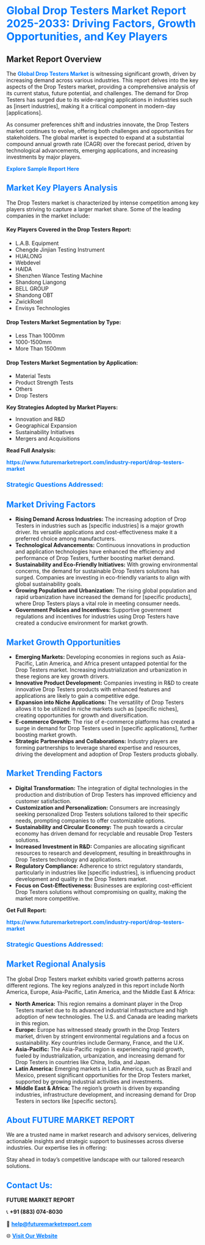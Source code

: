 <h1 style="color: #007BFF;">Global Drop Testers Market Report 2025-2033: Driving Factors, Growth Opportunities, and Key Players</h1>

<section id="overview">
<h2>Market Report Overview</h2>
<p>The <a href="https://www.futuremarketreport.com/industry-report/drop-testers-market" style="color: #007BFF; text-decoration: none;"><strong>Global Drop Testers Market</strong></a> is witnessing significant growth, driven by increasing demand across various industries. This report delves into the key aspects of the Drop Testers market, providing a comprehensive analysis of its current status, future potential, and challenges. The demand for Drop Testers has surged due to its wide-ranging applications in industries such as [insert industries], making it a critical component in modern-day [applications].</p>
<p>As consumer preferences shift and industries innovate, the Drop Testers market continues to evolve, offering both challenges and opportunities for stakeholders. The global market is expected to expand at a substantial compound annual growth rate (CAGR) over the forecast period, driven by technological advancements, emerging applications, and increasing investments by major players.</p>
</section>

<section id="overview">
<p><a href="https://www.futuremarketreport.com/request-sample/reportId=120722" style="color: #007BFF; text-decoration: none;"><strong>Explore Sample Report Here</strong></a></p>
</section>

<section id="key-players">
<h2 style="color: #007BFF;">Market Key Players Analysis</h2>
<p>The Drop Testers market is characterized by intense competition among key players striving to capture a larger market share. Some of the leading companies in the market include:</p>
<h4>Key Players Covered in the Drop Testers Report:</h4>
<ul><li>L.A.B. Equipment</li><li>Chengde Jinjian Testing Instrument</li><li>HUALONG</li><li>Webdevel</li><li>HAIDA</li><li>Shenzhen Wance Testing Machine</li><li>Shandong Liangong</li><li>BELL GROUP</li><li>Shandong OBT</li><li>ZwickRoell</li><li>Envisys Technologies</li></ul>
<h4>Drop Testers Market Segmentation by Type:</h4>
<ul><li>Less Than 1000mm</li><li>1000-1500mm</li><li>More Than 1500mm</li></ul>

<h4>Drop Testers Market Segmentation by Application:</h4>
<ul><li>Material Tests</li><li>Product Strength Tests</li><li>Others</li><li>Drop Testers</li></ul>
<p><strong>Key Strategies Adopted by Market Players:</strong></p>
<ul>
<li>Innovation and R&D</li>
<li>Geographical Expansion</li>
<li>Sustainability Initiatives</li>
<li>Mergers and Acquisitions</li>
</ul>
</section>

<section>
<p><strong>Read Full Analysis: </strong></p><a href="https://www.futuremarketreport.com/industry-report/drop-testers-market" style="color: #007BFF; text-decoration: none;"><strong>https://www.futuremarketreport.com/industry-report/drop-testers-market</strong></a>
<h3 style="color: #007BFF;">Strategic Questions Addressed:</h3>
</section>

<section id="driving-factors">
<h2 style="color: #007BFF;">Market Driving Factors</h2>
<ul>
<li><strong>Rising Demand Across Industries:</strong> The increasing adoption of Drop Testers in industries such as [specific industries] is a major growth driver. Its versatile applications and cost-effectiveness make it a preferred choice among manufacturers.</li>
<li><strong>Technological Advancements:</strong> Continuous innovations in production and application technologies have enhanced the efficiency and performance of Drop Testers, further boosting market demand.</li>
<li><strong>Sustainability and Eco-Friendly Initiatives:</strong> With growing environmental concerns, the demand for sustainable Drop Testers solutions has surged. Companies are investing in eco-friendly variants to align with global sustainability goals.</li>
<li><strong>Growing Population and Urbanization:</strong> The rising global population and rapid urbanization have increased the demand for [specific products], where Drop Testers plays a vital role in meeting consumer needs.</li>
<li><strong>Government Policies and Incentives:</strong> Supportive government regulations and incentives for industries using Drop Testers have created a conducive environment for market growth.</li>
</ul>
</section>

<section id="growth-opportunities">
<h2 style="color: #007BFF;">Market Growth Opportunities</h2>
<ul>
<li><strong>Emerging Markets:</strong> Developing economies in regions such as Asia-Pacific, Latin America, and Africa present untapped potential for the Drop Testers market. Increasing industrialization and urbanization in these regions are key growth drivers.</li>
<li><strong>Innovative Product Development:</strong> Companies investing in R&D to create innovative Drop Testers products with enhanced features and applications are likely to gain a competitive edge.</li>
<li><strong>Expansion into Niche Applications:</strong> The versatility of Drop Testers allows it to be utilized in niche markets such as [specific niches], creating opportunities for growth and diversification.</li>
<li><strong>E-commerce Growth:</strong> The rise of e-commerce platforms has created a surge in demand for Drop Testers used in [specific applications], further boosting market growth.</li>
<li><strong>Strategic Partnerships and Collaborations:</strong> Industry players are forming partnerships to leverage shared expertise and resources, driving the development and adoption of Drop Testers products globally.</li>
</ul>
</section>

<section id="trending-factors">
<h2 style="color: #007BFF;">Market Trending Factors</h2>
<ul>
<li><strong>Digital Transformation:</strong> The integration of digital technologies in the production and distribution of Drop Testers has improved efficiency and customer satisfaction.</li>
<li><strong>Customization and Personalization:</strong> Consumers are increasingly seeking personalized Drop Testers solutions tailored to their specific needs, prompting companies to offer customizable options.</li>
<li><strong>Sustainability and Circular Economy:</strong> The push towards a circular economy has driven demand for recyclable and reusable Drop Testers solutions.</li>
<li><strong>Increased Investment in R&D:</strong> Companies are allocating significant resources to research and development, resulting in breakthroughs in Drop Testers technology and applications.</li>
<li><strong>Regulatory Compliance:</strong> Adherence to strict regulatory standards, particularly in industries like [specific industries], is influencing product development and quality in the Drop Testers market.</li>
<li><strong>Focus on Cost-Effectiveness:</strong> Businesses are exploring cost-efficient Drop Testers solutions without compromising on quality, making the market more competitive.</li>
</ul>
</section>

<section>
<p><strong>Get Full Report: </strong></p><a href="https://www.futuremarketreport.com/industry-report/drop-testers-market" style="color: #007BFF; text-decoration: none;"><strong>https://www.futuremarketreport.com/industry-report/drop-testers-market</strong></a>
<h3 style="color: #007BFF;">Strategic Questions Addressed:</h3>
</section>


<section id="regional-analysis">
<h2 style="color: #007BFF;">Market Regional Analysis</h2>
<p>The global Drop Testers market exhibits varied growth patterns across different regions. The key regions analyzed in this report include North America, Europe, Asia-Pacific, Latin America, and the Middle East & Africa:</p>
<ul>
<li><strong>North America:</strong> This region remains a dominant player in the Drop Testers market due to its advanced industrial infrastructure and high adoption of new technologies. The U.S. and Canada are leading markets in this region.</li>
<li><strong>Europe:</strong> Europe has witnessed steady growth in the Drop Testers market, driven by stringent environmental regulations and a focus on sustainability. Key countries include Germany, France, and the U.K.</li>
<li><strong>Asia-Pacific:</strong> The Asia-Pacific region is experiencing rapid growth, fueled by industrialization, urbanization, and increasing demand for Drop Testers in countries like China, India, and Japan.</li>
<li><strong>Latin America:</strong> Emerging markets in Latin America, such as Brazil and Mexico, present significant opportunities for the Drop Testers market, supported by growing industrial activities and investments.</li>
<li><strong>Middle East & Africa:</strong> The region’s growth is driven by expanding industries, infrastructure development, and increasing demand for Drop Testers in sectors like [specific sectors].</li>
</ul>
</section>

<footer>
<h2 style="color: #007BFF;">About FUTURE MARKET REPORT</h2>
<p>We are a trusted name in market research and advisory services, delivering actionable insights and strategic support to businesses across diverse industries. Our expertise lies in offering:</p>

<p>Stay ahead in today’s competitive landscape with our tailored research solutions.</p>

<h2 style="color: #007BFF;">Contact Us:</h2>
<p><strong>FUTURE MARKET REPORT</strong></p>
<p>📞 <strong>+91 (883) 074-8030</strong></p>
<p>📧 <strong><a href="mailto:help@futuremarketreport.com" style="color: #007BFF;">help@futuremarketreport.com</a></strong></p>
<p>🌐 <strong><a href="https://www.futuremarketreport.com/" style="color: #007BFF;">Visit Our Website</a></strong></p>
</footer>
